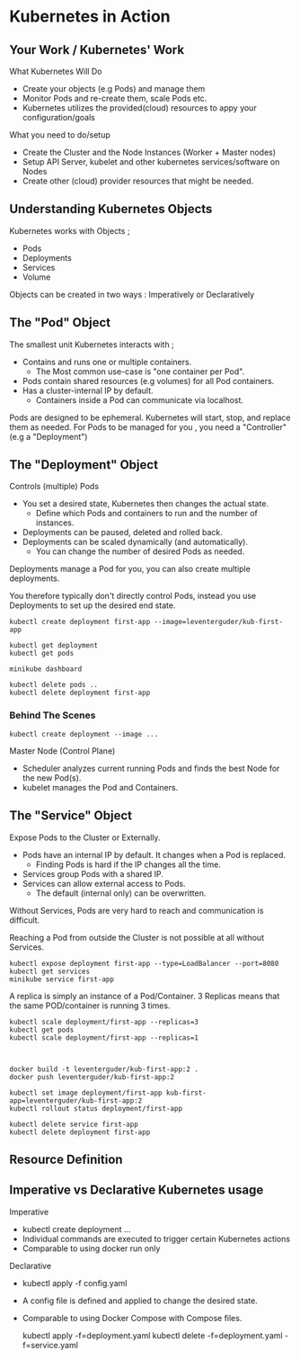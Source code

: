 # Kubernetes in Action

## Your Work / Kubernetes' Work

What Kubernetes Will Do

- Create your objects (e.g Pods) and manage them
- Monitor Pods and re-create them, scale Pods etc.
- Kubernetes utilizes the provided(cloud) resources to appy your configuration/goals

What you need to do/setup

- Create the Cluster and the Node Instances (Worker + Master nodes)
- Setup API Server, kubelet and other kubernetes services/software on Nodes
- Create other (cloud) provider resources that might be needed.

## Understanding Kubernetes Objects

Kubernetes works with Objects ;

- Pods
- Deployments
- Services
- Volume

Objects can be created in two ways : Imperatively or Declaratively

## The "Pod" Object

The smallest unit Kubernetes interacts with ;

- Contains and runs one or multiple containers.
    - The Most common use-case is "one container per Pod".
- Pods contain shared resources (e.g volumes) for all Pod containers.
- Has a cluster-internal IP by default.
    - Containers inside a Pod can communicate via localhost.

Pods are designed to be ephemeral. Kubernetes will start, stop, and replace them as needed.
For Pods to be managed for you , you need a "Controller" (e.g a "Deployment")

## The "Deployment" Object

Controls (multiple) Pods

- You set a desired state, Kubernetes then changes the actual state.
    - Define which Pods and containers to run and the number of instances.
- Deployments can be paused, deleted and rolled back.
- Deployments can be scaled dynamically (and automatically).
    - You can change the number of desired Pods as needed.

Deployments manage a Pod for you, you can also create multiple deployments.

You therefore typically don't directly control Pods, instead you use Deployments to set up the desired end state.

    kubectl create deployment first-app --image=leventerguder/kub-first-app

    kubectl get deployment
    kubectl get pods

    minikube dashboard

    kubectl delete pods ..
    kubectl delete deployment first-app

### Behind The Scenes

    kubectl create deployment --image ...

Master Node (Control Plane)

- Scheduler analyzes current running Pods and finds the best Node for the new Pod(s).
- kubelet manages the Pod and Containers.

## The "Service" Object

Expose Pods to the Cluster or Externally.

- Pods have an internal IP by default. It changes when a Pod is replaced.
    - Finding Pods is hard if the IP changes all the time.
- Services group Pods with a shared IP.
- Services can allow external access to Pods.
    - The default (internal only) can be overwritten.

Without Services, Pods are very hard to reach and communication is difficult.

Reaching a Pod from outside the Cluster is not possible at all without Services.

    kubectl expose deployment first-app --type=LoadBalancer --port=8080
    kubectl get services
    minikube service first-app

A replica is simply an instance of a Pod/Container. 3 Replicas means that the same POD/container is running 3 times.

    kubectl scale deployment/first-app --replicas=3
    kubectl get pods
    kubectl scale deployment/first-app --replicas=1



    docker build -t leventerguder/kub-first-app:2 .
    docker push leventerguder/kub-first-app:2

    kubectl set image deployment/first-app kub-first-app=leventerguder/kub-first-app:2
    kubectl rollout status deployment/first-app

    kubectl delete service first-app
    kubectl delete deployment first-app

## Resource Definition

## Imperative vs Declarative Kubernetes usage

Imperative

- kubectl create deployment ...
- Individual commands are executed to trigger certain Kubernetes actions
- Comparable to using docker run only

Declarative

- kubectl apply -f config.yaml
- A config file is defined and applied to change the desired state.
- Comparable to using Docker Compose with Compose files.

    
    kubectl apply -f=deployment.yaml
    kubectl delete   -f=deployment.yaml -f=service.yaml